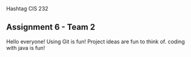 Hashtag CIS 232
## Assignment 6 - Team 2

Hello everyone! Using Git is fun!
Project ideas are fun to think of.
coding with java is fun!
